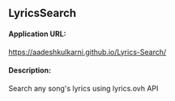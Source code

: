 <h2>LyricsSearch</h2>

<h4>Application URL:</h4>
<a href="https://aadeshkulkarni.github.io/Lyrics-Search/">https://aadeshkulkarni.github.io/Lyrics-Search/</a>


<h4>Description:</h4>
<p>Search any song's lyrics using lyrics.ovh API</p>
